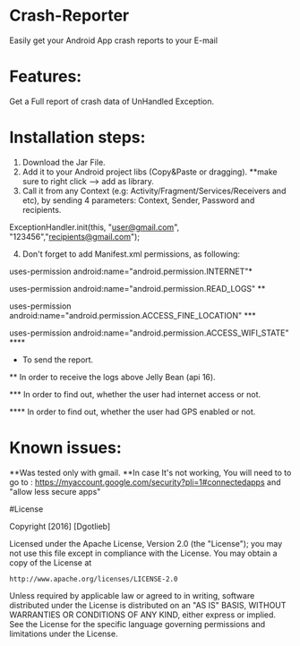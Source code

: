# Crash-Reporter
Easily get your Android App crash reports to your E-mail

# Features:
Get a Full report of crash data of UnHandled Exception.

# Installation steps:
1.	Download the Jar File.
2.	Add it to your Android project libs (Copy&Paste or dragging).
**make sure to right click --> add as library.
3.	Call it from any Context (e.g: Activity/Fragment/Services/Receivers and etc), 
    by sending 4 parameters: Context, Sender, Password and recipients.

ExceptionHandler.init(this, "user@gmail.com", "123456","recipients@gmail.com");

4. Don't forget to add Manifest.xml permissions, as following:

uses-permission android:name="android.permission.INTERNET"*

uses-permission android:name="android.permission.READ_LOGS" **

uses-permission android:name="android.permission.ACCESS_FINE_LOCATION" ***

uses-permission android:name="android.permission.ACCESS_WIFI_STATE" ****

* To send the report.

** In order to receive the logs above Jelly Bean (api 16).

*** In order to find out, whether the user had internet access or not.

**** In order to find out, whether the user had GPS enabled or not.


# Known issues:
**Was tested only with gmail.
**In case It's not working, You will need to to go to :
https://myaccount.google.com/security?pli=1#connectedapps and "allow less secure apps"

#License

Copyright [2016] [Dgotlieb]

Licensed under the Apache License, Version 2.0 (the "License");
you may not use this file except in compliance with the License.
You may obtain a copy of the License at

    http://www.apache.org/licenses/LICENSE-2.0

Unless required by applicable law or agreed to in writing, software
distributed under the License is distributed on an "AS IS" BASIS,
WITHOUT WARRANTIES OR CONDITIONS OF ANY KIND, either express or implied.
See the License for the specific language governing permissions and
limitations under the License.


